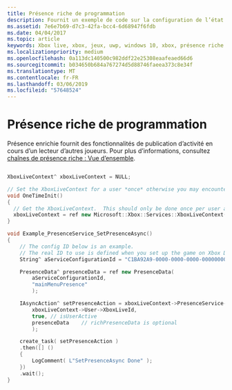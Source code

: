 ```yaml
---
title: Présence riche de programmation
description: Fournit un exemple de code sur la configuration de l’état de présence en ligne d’un membre de Xbox Live.
ms.assetid: 7e6e7b69-d7c3-42fa-bcc4-6d68947f6fdb
ms.date: 04/04/2017
ms.topic: article
keywords: Xbox live, xbox, jeux, uwp, windows 10, xbox, présence riche
ms.localizationpriority: medium
ms.openlocfilehash: 0a113dc140500c982ddf22e25308eaafeaed66d6
ms.sourcegitcommit: b034650b684a767274d5d88746faeea373c8e34f
ms.translationtype: MT
ms.contentlocale: fr-FR
ms.lasthandoff: 03/06/2019
ms.locfileid: "57648524"
---
```

# <a name="programming-rich-presence"></a>Présence riche de programmation

Présence enrichie fournit des fonctionnalités de publication d’activité en cours d’un lecteur d’autres joueurs. Pour plus d’informations, consultez [chaînes de présence riche : Vue d’ensemble](rich-presence-strings-overview.md).

```cpp

XboxLiveContext^ xboxLiveContext = NULL;

// Set the XboxLiveContext for a user *once* otherwise you may encounter unpredictable behavior.
void OneTimeInit()
{
  // Get the XboxLiveContext.  This should only be done once per user after signing in.
  xboxLiveContext = ref new Microsoft::Xbox::Services::XboxLiveContext(User::Users->GetAt(0));
}

void Example_PresenceService_SetPresenceAsync()
{
    // The config ID below is an example.
    // The real ID to use is defined when you set up the game on Xbox Development Portal.
    String^ aServiceConfigurationId = "C1BA92A9-0000-0000-0000-000000000000";

    PresenceData^ presenceData = ref new PresenceData(
        aServiceConfigurationId,
        "mainMenuPresence"
        );

    IAsyncAction^ setPresenceAction = xboxLiveContext->PresenceService->SetPresenceAsync(
        xboxLiveContext->User->XboxLiveId,
        true, // isUserActive
        presenceData    // richPresenceData is optional
        );

    create_task( setPresenceAction )
    .then([] ()
    {
        LogComment( L"SetPresenceAsync Done" );
    })
    .wait();
}
```
